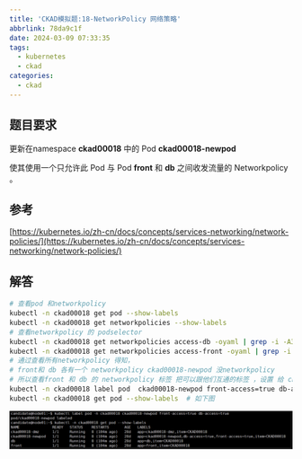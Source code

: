 ```yaml
---
title: 'CKAD模拟题:18-NetworkPolicy 网络策略'
abbrlink: 78da9c1f
date: 2024-03-09 07:33:35
tags:
  - kubernetes
  - ckad
categories:
  - ckad
---
```

## 题目要求

更新在namespace **ckad00018** 中的 Pod **ckad00018-newpod**

使其使用一个只允许此 Pod 与 Pod **front** 和 **db** 之间收发流量的 Networkpolicy 。

## 参考

[https://kubernetes.io/zh-cn/docs/concepts/services-networking/network-policies/](https://kubernetes.io/zh-cn/docs/concepts/services-networking/network-policies/)

## 解答

```bash
# 查看pod 和networkpolicy
kubectl -n ckad00018 get pod --show-labels
kubectl -n ckad00018 get networkpolicies --show-labels
# 查看networkpolicy 的 podselector
kubectl -n ckad00018 get networkpolicies access-db -oyaml | grep -i -A3 podselector
kubectl -n ckad00018 get networkpolicies access-front -oyaml | grep -i -A3 podselector
# 通过查看所有networkpolicy 得知，
# front和 db 各有一个 networkpolicy ckad00018-newpod 没networkpolicy
# 所以查看front 和 db 的 networkpolicy 标签 把可以跟他们互通的标签 ，设置 给 ckad00018-newpod
kubectl -n ckad00018 label pod  ckad00018-newpod front-access=true db-access=true
kubectl -n ckad00018 get pod --show-labels  # 如下图
```

![1709969653070](CKAD模拟题:18-NetworkPolicy网络策略/1709969653070.png)
